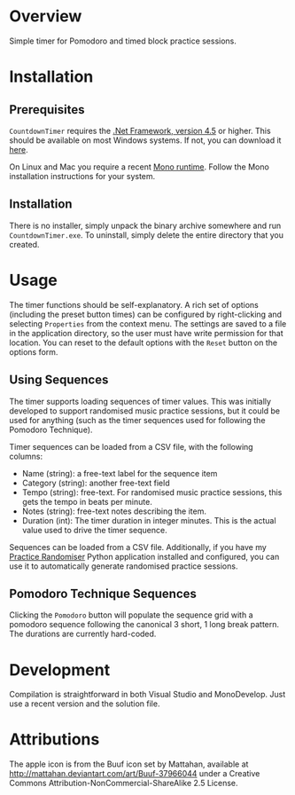 # Overview
Simple timer for Pomodoro and timed block practice sessions.

# Installation
## Prerequisites
`CountdownTimer` requires the [.Net Framework, version 4.5](https://www.microsoft.com/en-au/download/details.aspx?id=30653)
or higher. This should be available on most Windows systems. If not, you can download it [here](https://www.microsoft.com/en-au/download/details.aspx?id=30653).

On Linux and Mac you require a recent [Mono runtime](http://www.mono-project.com/download/).
Follow the Mono installation instructions for your system.

## Installation
There is no installer, simply unpack the binary archive somewhere and run `CountdownTimer.exe`.
To uninstall, simply delete the entire directory that you created.

# Usage
The timer functions should be self-explanatory. A rich set of options (including the preset button times) can be configured by right-clicking and selecting `Properties` from the context menu.
The settings are saved to a file in the application directory, so the user must have write permission for that location.
You can reset to the default options with the `Reset` button on the options form.

## Using Sequences
The timer supports loading sequences of timer values. This was initially
developed to support randomised music practice sessions, but it could be used
for anything (such as the timer sequences used for following the Pomodoro
Technique).

Timer sequences can be loaded from a CSV file, with the following columns:
* Name (string): a free-text label for the sequence item
* Category (string): another free-text field
* Tempo (string): free-text. For randomised music practice sessions, this gets
  the tempo in beats per minute.
* Notes (string): free-text notes describing the item.
* Duration (int): The timer duration in integer minutes. This is the actual
  value used to drive the timer sequence.

Sequences can be loaded from a CSV file. Additionally, if you have my [Practice
Randomiser](https://github.com/DC23/practice-randomiser) Python application
installed and configured, you can use it to automatically generate randomised
practice sessions.

## Pomodoro Technique Sequences
Clicking the `Pomodoro` button will populate the sequence grid with a pomodoro
sequence following the canonical 3 short, 1 long break pattern. The durations
are currently hard-coded.

# Development
Compilation is straightforward in both Visual Studio and MonoDevelop. Just use a recent version and the solution file.

# Attributions
The apple icon is from the Buuf icon set by Mattahan, available at
http://mattahan.deviantart.com/art/Buuf-37966044 under a Creative Commons
Attribution-NonCommercial-ShareAlike 2.5 License.
